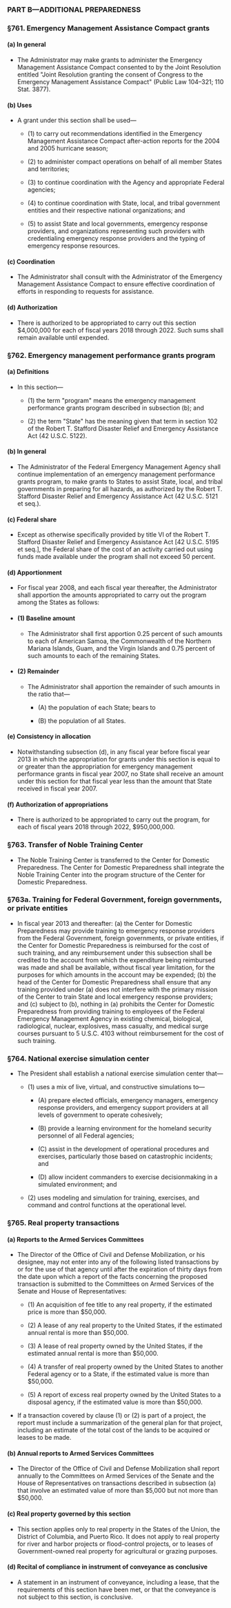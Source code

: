 ### PART B—ADDITIONAL PREPAREDNESS

### §761. Emergency Management Assistance Compact grants
#### (a) In general
* The Administrator may make grants to administer the Emergency Management Assistance Compact consented to by the Joint Resolution entitled "Joint Resolution granting the consent of Congress to the Emergency Management Assistance Compact" (Public Law 104–321; 110 Stat. 3877).

#### (b) Uses
* A grant under this section shall be used—

  * (1) to carry out recommendations identified in the Emergency Management Assistance Compact after-action reports for the 2004 and 2005 hurricane season;

  * (2) to administer compact operations on behalf of all member States and territories;

  * (3) to continue coordination with the Agency and appropriate Federal agencies;

  * (4) to continue coordination with State, local, and tribal government entities and their respective national organizations; and

  * (5) to assist State and local governments, emergency response providers, and organizations representing such providers with credentialing emergency response providers and the typing of emergency response resources.

#### (c) Coordination
* The Administrator shall consult with the Administrator of the Emergency Management Assistance Compact to ensure effective coordination of efforts in responding to requests for assistance.

#### (d) Authorization
* There is authorized to be appropriated to carry out this section $4,000,000 for each of fiscal years 2018 through 2022. Such sums shall remain available until expended.

### §762. Emergency management performance grants program
#### (a) Definitions
* In this section—

  * (1) the term "program" means the emergency management performance grants program described in subsection (b); and

  * (2) the term "State" has the meaning given that term in section 102 of the Robert T. Stafford Disaster Relief and Emergency Assistance Act (42 U.S.C. 5122).

#### (b) In general
* The Administrator of the Federal Emergency Management Agency shall continue implementation of an emergency management performance grants program, to make grants to States to assist State, local, and tribal governments in preparing for all hazards, as authorized by the Robert T. Stafford Disaster Relief and Emergency Assistance Act (42 U.S.C. 5121 et seq.).

#### (c) Federal share
* Except as otherwise specifically provided by title VI of the Robert T. Stafford Disaster Relief and Emergency Assistance Act [42 U.S.C. 5195 et seq.], the Federal share of the cost of an activity carried out using funds made available under the program shall not exceed 50 percent.

#### (d) Apportionment
* For fiscal year 2008, and each fiscal year thereafter, the Administrator shall apportion the amounts appropriated to carry out the program among the States as follows:

* #### (1) Baseline amount
  * The Administrator shall first apportion 0.25 percent of such amounts to each of American Samoa, the Commonwealth of the Northern Mariana Islands, Guam, and the Virgin Islands and 0.75 percent of such amounts to each of the remaining States.

* #### (2) Remainder
  * The Administrator shall apportion the remainder of such amounts in the ratio that—

    * (A) the population of each State; bears to

    * (B) the population of all States.

#### (e) Consistency in allocation
* Notwithstanding subsection (d), in any fiscal year before fiscal year 2013 in which the appropriation for grants under this section is equal to or greater than the appropriation for emergency management performance grants in fiscal year 2007, no State shall receive an amount under this section for that fiscal year less than the amount that State received in fiscal year 2007.

#### (f) Authorization of appropriations
* There is authorized to be appropriated to carry out the program, for each of fiscal years 2018 through 2022, $950,000,000.

### §763. Transfer of Noble Training Center
* The Noble Training Center is transferred to the Center for Domestic Preparedness. The Center for Domestic Preparedness shall integrate the Noble Training Center into the program structure of the Center for Domestic Preparedness.

### §763a. Training for Federal Government, foreign governments, or private entities
* In fiscal year 2013 and thereafter: (a) the Center for Domestic Preparedness may provide training to emergency response providers from the Federal Government, foreign governments, or private entities, if the Center for Domestic Preparedness is reimbursed for the cost of such training, and any reimbursement under this subsection shall be credited to the account from which the expenditure being reimbursed was made and shall be available, without fiscal year limitation, for the purposes for which amounts in the account may be expended; (b) the head of the Center for Domestic Preparedness shall ensure that any training provided under (a) does not interfere with the primary mission of the Center to train State and local emergency response providers; and (c) subject to (b), nothing in (a) prohibits the Center for Domestic Preparedness from providing training to employees of the Federal Emergency Management Agency in existing chemical, biological, radiological, nuclear, explosives, mass casualty, and medical surge courses pursuant to 5 U.S.C. 4103 without reimbursement for the cost of such training.

### §764. National exercise simulation center
* The President shall establish a national exercise simulation center that—

  * (1) uses a mix of live, virtual, and constructive simulations to—

    * (A) prepare elected officials, emergency managers, emergency response providers, and emergency support providers at all levels of government to operate cohesively;

    * (B) provide a learning environment for the homeland security personnel of all Federal agencies;

    * (C) assist in the development of operational procedures and exercises, particularly those based on catastrophic incidents; and

    * (D) allow incident commanders to exercise decisionmaking in a simulated environment; and


  * (2) uses modeling and simulation for training, exercises, and command and control functions at the operational level.

### §765. Real property transactions
#### (a) Reports to the Armed Services Committees
* The Director of the Office of Civil and Defense Mobilization, or his designee, may not enter into any of the following listed transactions by or for the use of that agency until after the expiration of thirty days from the date upon which a report of the facts concerning the proposed transaction is submitted to the Committees on Armed Services of the Senate and House of Representatives:

  * (1) An acquisition of fee title to any real property, if the estimated price is more than $50,000.

  * (2) A lease of any real property to the United States, if the estimated annual rental is more than $50,000.

  * (3) A lease of real property owned by the United States, if the estimated annual rental is more than $50,000.

  * (4) A transfer of real property owned by the United States to another Federal agency or to a State, if the estimated value is more than $50,000.

  * (5) A report of excess real property owned by the United States to a disposal agency, if the estimated value is more than $50,000.


* If a transaction covered by clause (1) or (2) is part of a project, the report must include a summarization of the general plan for that project, including an estimate of the total cost of the lands to be acquired or leases to be made.

#### (b) Annual reports to Armed Services Committees
* The Director of the Office of Civil and Defense Mobilization shall report annually to the Committees on Armed Services of the Senate and the House of Representatives on transactions described in subsection (a) that involve an estimated value of more than $5,000 but not more than $50,000.

#### (c) Real property governed by this section
* This section applies only to real property in the States of the Union, the District of Columbia, and Puerto Rico. It does not apply to real property for river and harbor projects or flood-control projects, or to leases of Government-owned real property for agricultural or grazing purposes.

#### (d) Recital of compliance in instrument of conveyance as conclusive
* A statement in an instrument of conveyance, including a lease, that the requirements of this section have been met, or that the conveyance is not subject to this section, is conclusive.